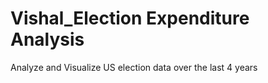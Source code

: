 # Vishal_Election Expenditure Analysis
Analyze and Visualize US election data over the last 4 years
